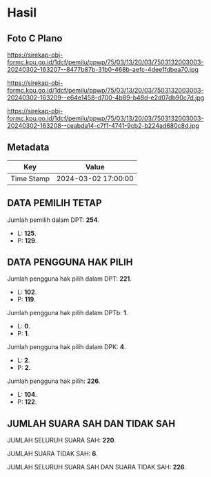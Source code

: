 # Hasil

## Foto C Plano

https://sirekap-obj-formc.kpu.go.id/1dcf/pemilu/ppwp/75/03/13/20/03/7503132003003-20240302-163207--8477b87b-31b0-468b-aefc-4dee1fdbea70.jpg

https://sirekap-obj-formc.kpu.go.id/1dcf/pemilu/ppwp/75/03/13/20/03/7503132003003-20240302-163209--e64e1458-d700-4b89-b48d-e2d07db90c7d.jpg

https://sirekap-obj-formc.kpu.go.id/1dcf/pemilu/ppwp/75/03/13/20/03/7503132003003-20240302-163208--ceabda14-c7f1-4741-9cb2-b224ad680c8d.jpg


## Metadata

| Key        | Value               |
| ---------- | ------------------- |
| Time Stamp | 2024-03-02 17:00:00 |


## DATA PEMILIH TETAP

Jumlah pemilih dalam DPT: **254**.
 * L: **125**.
 * P: **129**.

## DATA PENGGUNA HAK PILIH

Jumlah pengguna hak pilih dalam DPT: **221**.
 * L: **102**.
 * P: **119**.

Jumlah pengguna hak pilih dalam DPTb: **1**.
 * L: **0**.
 * P: **1**.

Jumlah pengguna hak pilih dalam DPK: **4**.
 * L: **2**.
 * P: **2**.

Jumlah pengguna hak pilih: **226**.
 * L: **104**.
 * P: **122**.

## JUMLAH SUARA SAH DAN TIDAK SAH

JUMLAH SELURUH SUARA SAH: **220**.

JUMLAH SUARA TIDAK SAH: **6**.

JUMLAH SELURUH SUARA SAH DAN SUARA TIDAK SAH: **226**.


